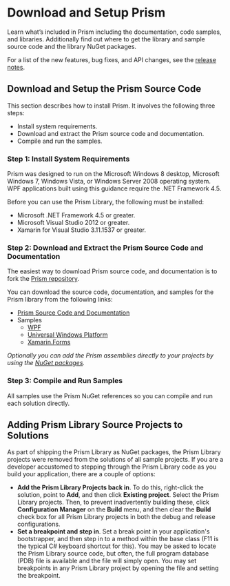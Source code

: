 # Download and Setup Prism

Learn what’s included in Prism including the documentation, code samples, and libraries.  Additionally find out where to get the library and sample source code and the library NuGet packages.

For a list of the new features, bug fixes, and API changes, see the [release notes](https://github.com/PrismLibrary/Prism/wiki).

## Download and Setup the Prism Source Code

This section describes how to install Prism. It involves the following three steps:

- Install system requirements.
- Download and extract the Prism source code and documentation.
- Compile and run the samples.

### Step 1: Install System Requirements 

Prism was designed to run on the Microsoft Windows 8 desktop, Microsoft Windows 7, Windows Vista, or Windows Server 2008 operating system. WPF applications built using this guidance require the .NET Framework 4.5.

Before you can use the Prism Library, the following must be installed:

- Microsoft .NET Framework 4.5 or greater.
- Microsoft Visual Studio 2012 or greater.
- Xamarin for Visual Studio 3.11.1537 or greater.

### Step 2: Download and Extract the Prism Source Code and Documentation

The easiest way to download Prism source code, and documentation is to fork the [Prism repository](https://github.com/prismlibrary/prism).

You can download the source code, documentation, and samples for the Prism library from the following links:

- [Prism Source Code and Documentation](https://github.com/PrismLibrary/Prism/releases)
- Samples
  - [WPF](https://github.com/PrismLibrary/Prism-Samples-Wpf)
  - [Universal Windows Platform](https://github.com/PrismLibrary/Prism-Samples-Windows)
  - [Xamarin.Forms](https://github.com/PrismLibrary/Prism-Samples-Forms)

_Optionally you can add the Prism assemblies directly to your projects by using the [NuGet packages](NuGet-Packages.md)._

### Step 3: Compile and Run Samples

All samples use the Prism NuGet references so you can compile and run each solution directly.

## Adding Prism Library Source Projects to Solutions

As part of shipping the Prism Library as NuGet packages, the Prism Library projects were removed from the solutions of all sample projects. If you are a developer accustomed to stepping through the Prism Library code as you build your application, there are a couple of options:

- **Add the Prism Library Projects back in**. To do this, right-click the solution, point to **Add**, and then click **Existing project**. Select the Prism Library projects. Then, to prevent inadvertently building these, click **Configuration Manager** on the **Build** menu, and then clear the **Build** check box for all Prism Library projects in both the debug and release configurations.
- **Set a breakpoint and step in**. Set a break point in your application's bootstrapper, and then step in to a method within the base class (F11 is the typical C\# keyboard shortcut for this). You may be asked to locate the Prism Library source code, but often, the full program database (PDB) file is available and the file will simply open. You may set breakpoints in any Prism Library project by opening the file and setting the breakpoint.
